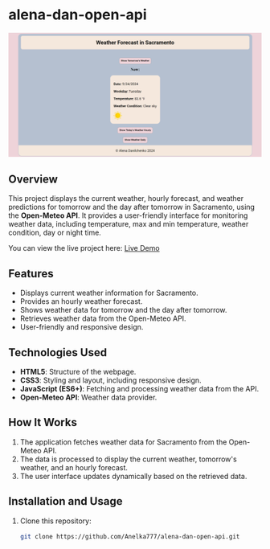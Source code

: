 # alena-dan-open-api

![Project Screenshot](./images/screenshot.png)

## Overview
This project displays the current weather, hourly forecast, and weather predictions for tomorrow and the day after tomorrow in Sacramento, using the **Open-Meteo API**. It provides a user-friendly interface for monitoring weather data, including temperature, max and min temperature, weather condition, day or night time.

You can view the live project here: [Live Demo](https://anelka777.github.io/alena-dan-open-api/)

## Features
- Displays current weather information for Sacramento.
- Provides an hourly weather forecast.
- Shows weather data for tomorrow and the day after tomorrow.
- Retrieves weather data from the Open-Meteo API.
- User-friendly and responsive design.

## Technologies Used
- **HTML5**: Structure of the webpage.
- **CSS3**: Styling and layout, including responsive design.
- **JavaScript (ES6+)**: Fetching and processing weather data from the API.
- **Open-Meteo API**: Weather data provider.

## How It Works
1. The application fetches weather data for Sacramento from the Open-Meteo API.
2. The data is processed to display the current weather, tomorrow's weather, and an hourly forecast.
3. The user interface updates dynamically based on the retrieved data.

## Installation and Usage
1. Clone this repository:
   ```bash
   git clone https://github.com/Anelka777/alena-dan-open-api.git